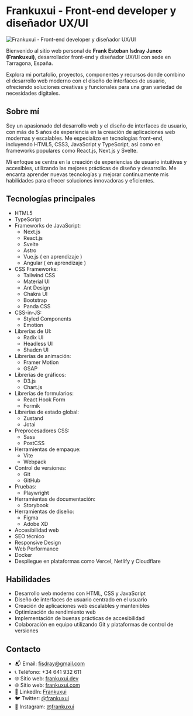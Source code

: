 # Frankuxui - Front-end developer y diseñador UX/UI

![Frankuxui - Front-end developer y diseñador UX/UI](https://frankuxui.github.io/frankuxui-curriculum/imagen_de_opengraph_frankuxui_frontend_developer.webp)

Bienvenido al sitio web personal de **Frank Esteban Isdray Junco (Frankuxui)**, desarrollador front-end y diseñador UX/UI con sede en Tarragona, España.

Explora mi portafolio, proyectos, componentes y recursos donde combino el desarrollo web moderno con el diseño de interfaces de usuario, ofreciendo soluciones creativas y funcionales para una gran variedad de necesidades digitales.

## Sobre mí

Soy un apasionado del desarrollo web y el diseño de interfaces de usuario, con más de 5 años de experiencia en la creación de aplicaciones web modernas y escalables. Me especializo en tecnologías front-end, incluyendo HTML5, CSS3, JavaScript y TypeScript, así como en frameworks populares como React.js, Next.js y Svelte.

Mi enfoque se centra en la creación de experiencias de usuario intuitivas y accesibles, utilizando las mejores prácticas de diseño y desarrollo. Me encanta aprender nuevas tecnologías y mejorar continuamente mis habilidades para ofrecer soluciones innovadoras y eficientes.

## Tecnologías principales

- HTML5
- TypeScript
- Frameworks de JavaScript:
  - Next.js
  - React.js
  - Svelte
  - Astro
  - Vue.js ( en aprendizaje )
  - Angular ( en aprendizaje )
- CSS Frameworks:
  - Tailwind CSS
  - Material UI
  - Ant Design
  - Chakra UI
  - Bootstrap
  - Panda CSS
- CSS-in-JS:
  - Styled Components
  - Emotion
- Librerías de UI:
  - Radix UI
  - Headless UI
  - Shadcn UI
- Librerías de animación:
  - Framer Motion
  - GSAP
- Librerías de gráficos:
  - D3.js
  - Chart.js
- Librerías de formularios:
  - React Hook Form
  - Formik
- Librerías de estado global:
  - Zustand
  - Jotai
- Preprocesadores CSS:
  - Sass
  - PostCSS
- Herramientas de empaque:
  - Vite
  - Webpack
- Control de versiones:
  - Git
  - GitHub
- Pruebas:
  - Playwright
- Herramientas de documentación:
  - Storybook
- Herramientas de diseño:
  - Figma
  - Adobe XD
- Accesibilidad web
- SEO técnico
- Responsive Design
- Web Performance
- Docker
- Despliegue en plataformas como Vercel, Netlify y Cloudflare

## Habilidades

- Desarrollo web moderno con HTML, CSS y JavaScript
- Diseño de interfaces de usuario centrado en el usuario
- Creación de aplicaciones web escalables y mantenibles
- Optimización de rendimiento web
- Implementación de buenas prácticas de accesibilidad
- Colaboración en equipo utilizando Git y plataformas de control de versiones

## Contacto

- 📬 Email: fisdray@gmail.com
- 📞 Teléfono: +34 641 932 611
- 🌐 Sitio web: [frankuxui.dev](https://frankuxui.dev)
- 🌐 Sitio web: [frankuxui.com](https://frankuxui.com)
- 💼 LinkedIn: [Frankuxui](https://www.linkedin.com/in/frankuxui/)
- 🐦 Twitter: [@frankuxui](https://twitter.com/frankuxui)
- 📸 Instagram: [@frankuxui](https://www.instagram.com/frankuxui/)
